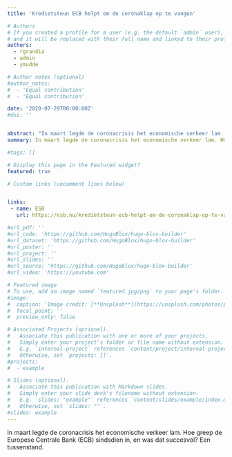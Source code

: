 ```yaml
---
title: 'Kredietsteun ECB helpt om de coronaklap op te vangen'

# Authors
# If you created a profile for a user (e.g. the default `admin` user), write the username (folder name) here
# and it will be replaced with their full name and linked to their profile.
authors:
  - rgrandia
  - admin
  - ymudde

# Author notes (optional)
#author_notes:
#  - 'Equal contribution'
#  - 'Equal contribution'

date: '2020-07-29T00:00:00Z'
#doi: ''


abstract: "In maart legde de coronacrisis het economische verkeer lam. Hoe greep de Europese Centrale Bank (ECB) sindsdien in, en was dat succesvol? Een tussenstand."
summary: In maart legde de coronacrisis het economische verkeer lam. Hoe greep de Europese Centrale Bank (ECB) sindsdien in, en was dat succesvol? Een tussenstand.

#tags: []

# Display this page in the Featured widget?
featured: true

# Custom links (uncomment lines below)


links:
 - name: ESB
   url: https://esb.nu/kredietsteun-ecb-helpt-om-de-coronaklap-op-te-vangen/

#url_pdf: ''
#url_code: 'https://github.com/HugoBlox/hugo-blox-builder'
#url_dataset: 'https://github.com/HugoBlox/hugo-blox-builder'
#url_poster: ''
#url_project: ''
#url_slides: ''
#url_source: 'https://github.com/HugoBlox/hugo-blox-builder'
#url_video: 'https://youtube.com'

# Featured image
# To use, add an image named `featured.jpg/png` to your page's folder.
#image:
#  caption: 'Image credit: [**Unsplash**](https://unsplash.com/photos/pLCdAaMFLTE)'
#  focal_point: ''
#  preview_only: false

# Associated Projects (optional).
#   Associate this publication with one or more of your projects.
#   Simply enter your project's folder or file name without extension.
#   E.g. `internal-project` references `content/project/internal-project/index.md`.
#   Otherwise, set `projects: []`.
#projects:
#  - example

# Slides (optional).
#   Associate this publication with Markdown slides.
#   Simply enter your slide deck's filename without extension.
#   E.g. `slides: "example"` references `content/slides/example/index.md`.
#   Otherwise, set `slides: ""`.
#slides: example
---
```


In maart legde de coronacrisis het economische verkeer lam. Hoe greep de Europese Centrale Bank (ECB) sindsdien in, en was dat succesvol? Een tussenstand.